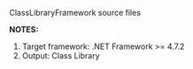 ClassLibraryFramework source files

**NOTES:**

  1. Target framework: .NET Framework >= 4.7.2
  2. Output: Class Library 
